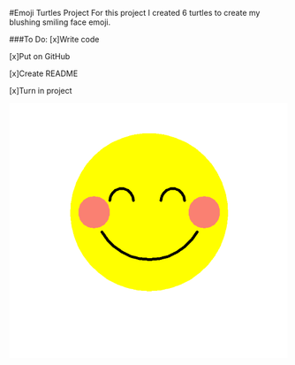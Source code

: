 #Emoji Turtles Project
For this project I created 6 turtles to create my blushing smiling face emoji.

###To Do:
[x]Write code

[x]Put on GitHub

[x]Create README

[x]Turn in project 

![EmojiTurtles](/Capture.PNG)